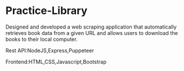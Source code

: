 # Practice-Library
Designed and developed a web scraping application that automatically retrieves book data from a given URL and allows users to download the books to their local computer.

Rest API:NodeJS,Express,Puppeteer

Frontend:HTML,CSS,Javascript,Bootstrap
